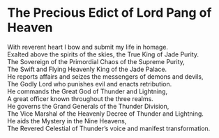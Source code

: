 # The Precious Edict of Lord Pang of Heaven

With reverent heart I bow and submit my life in homage.  
Exalted above the spirits of the skies, the True King of Jade Purity.  
The Sovereign of the Primordial Chaos of the Supreme Purity,  
The Swift and Flying Heavenly King of the Jade Palace.  
He reports affairs and seizes the messengers of demons and devils,  
The Godly Lord who punishes evil and enacts retribution.  
He commands the Great God of Thunder and Lightning,  
A great officer known throughout the three realms.  
He governs the Grand Generals of the Thunder Division,  
The Vice Marshal of the Heavenly Decree of Thunder and Lightning.  
He aids the Mystery in the Nine Heavens,  
The Revered Celestial of Thunder’s voice and manifest transformation.
